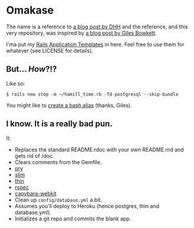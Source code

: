 # Omakase

The name is a reference to [a blog post by DHH](http://david.heinemeierhansson.com/2012/rails-is-omakase.html)
and the reference, and this very repository, was inspired by [a blog post by
Giles Bowkett](http://gilesbowkett.blogspot.com/2013/01/we-can-solve-multiple-default-stacks.html).

I'ma put my [Rails Application Templates](http://guides.rubyonrails.org/rails_application_templates.html)
in here. Feel free to use them for whatever (see LICENSE for details).

## But... *How*?!?

Like so:

    $ rails new stop -m ~/hamill_time.rb -Td postgresql --skip-bundle

You might like to [create a bash alias](https://gist.github.com/4662043)
(thanks, Giles).

## I know. It is a really bad pun.

It:

* Replaces the standard README.rdoc with your own README.md and gets rid of
  /doc.
* Clears comments from the Gemfile.
* [pry](https://github.com/pry/pry)
* [slim](https://github.com/slim-template/slim)
* [thin](https://github.com/macournoyer/thin)
* [rspec](https://github.com/rspec/rspec)
* [capybara-webkit](https://github.com/thoughtbot/capybara-webkit)
* Clean up `config/database.yml` a bit.
* Assumes you'll deploy to Heroku (hence postgres, thin and database.yml).
* Initializes a git repo and commits the blank app.
